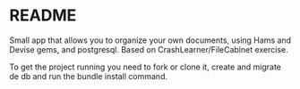 # README

Small app that allows you to organize your own documents, using Hams and Devise gems, and postgresql.
Based on CrashLearner/FileCabinet exercise.

To get the project running you need to fork or clone it, create and migrate de db and run the bundle install command.

